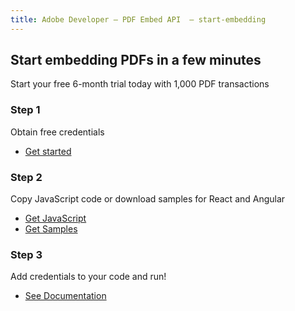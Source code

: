 ```yaml
---
title: Adobe Developer — PDF Embed API  — start-embedding
---
```



<TitleBlock slots="heading, text" theme="light" className="titleBlock-align-left" />

## Start embedding PDFs in a few minutes

Start your free 6-month trial today with 1,000 PDF transactions




<TextBlock slots="heading, text, buttons" width="33%" theme="light" className="align-left horizontal-align" />

### Step 1

Obtain free credentials

* [Get started](/src/pages/gettingstarted.md)



<TextBlock slots="heading, text, buttons" width="33%" theme="light"  className="align-left horizontal-align"/>

### Step 2

Copy JavaScript code or download samples for React and Angular

* [Get JavaScript](https://www.adobe.com/go/pdfembedapi_docs)
* [Get Samples](https://github.com/adobe/pdf-embed-api-samples)

<TextBlock slots="heading, text, buttons" width="33%" theme="light"  className="align-left horizontal-align"/>

### Step 3

Add credentials to your code and run!

* [See Documentation](https://www.adobe.com/go/pdfembedapi_docs)
